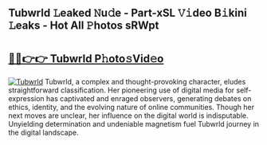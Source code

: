 ## Tubwrld 𝙻eaked 𝙽u𝚍e - Part-xSL 𝚅𝚒deo B𝚒kini 𝙻eaks - Hot All 𝙿hotos sRWpt

# <h2><a href="http://ld3wf7q.urlbe.top/?page=Tubwrld">🔗🔗👉👉 Tubwrld P𝚑oto𝚜Vid𝚎o</a></h2>

[![Tubwrld](https://i.imgur.com/eBuTRDB.gif)](http://ld3wf7q.urlbe.top/?page=Tubwrld)
Tubwrld, a complex and thought-provoking character, eludes straightforward classification. Her pioneering use of digital media for self-expression has captivated and enraged observers, generating debates on ethics, identity, and the evolving nature of online communities. Though her next moves are unclear, her influence on the digital world is indisputable. Unyielding determination and undeniable magnetism fuel Tubwrld journey in the digital landscape.

